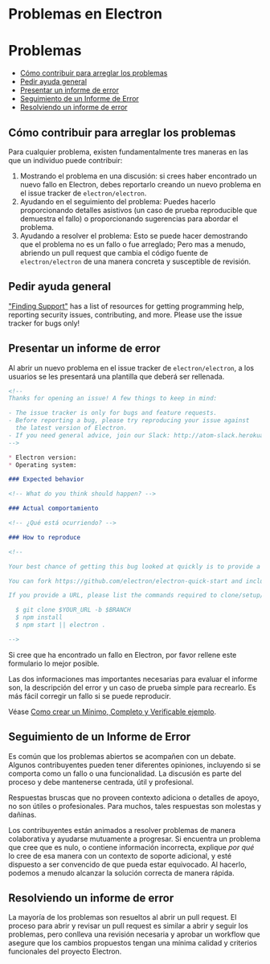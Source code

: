 # Problemas en Electron

# Problemas

* [Cómo contribuir para arreglar los problemas](#how-to-contribute-in-issues)
* [Pedir ayuda general](#asking-for-general-help)
* [Presentar un informe de error](#submitting-a-bug-report)
* [Seguimiento de un Informe de Error](#triaging-a-bug-report)
* [Resolviendo un informe de error](#resolving-a-bug-report)

## Cómo contribuir para arreglar los problemas

Para cualquier problema, existen fundamentalmente tres maneras en las que un individuo puede contribuir:

1. Mostrando el problema en una discusión: si crees haber encontrado un nuevo fallo en Electron, debes reportarlo creando un nuevo problema en el issue tracker de `electron/electron`.
2. Ayudando en el seguimiento del problema: Puedes hacerlo proporcionando detalles asistivos (un caso de prueba reproducible que demuestra el fallo) o proporcionando sugerencias para abordar el problema.
3. Ayudando a resolver el problema: Esto se puede hacer demostrando que el problema no es un fallo o fue arreglado; Pero mas a menudo, abriendo un pull request que cambia el código fuente de `electron/electron` de una manera concreta y susceptible de revisión.

## Pedir ayuda general

["Finding Support"](../tutorial/support.md#finding-support) has a list of resources for getting programming help, reporting security issues, contributing, and more. Please use the issue tracker for bugs only!

## Presentar un informe de error

Al abrir un nuevo problema en el issue tracker de `electron/electron`, a los usuarios se les presentará una plantilla que deberá ser rellenada.

```markdown
<!--
Thanks for opening an issue! A few things to keep in mind:

- The issue tracker is only for bugs and feature requests.
- Before reporting a bug, please try reproducing your issue against
  the latest version of Electron.
- If you need general advice, join our Slack: http://atom-slack.herokuapp.com
-->

* Electron version:
* Operating system:

### Expected behavior

<!-- What do you think should happen? -->

### Actual comportamiento

<!-- ¿Qué está ocurriendo? -->

### How to reproduce

<!--

Your best chance of getting this bug looked at quickly is to provide a REPOSITORY that can be cloned and run.

You can fork https://github.com/electron/electron-quick-start and include a link to the branch with your changes.

If you provide a URL, please list the commands required to clone/setup/run your repo e.g.

  $ git clone $YOUR_URL -b $BRANCH
  $ npm install
  $ npm start || electron .

-->
```

Si cree que ha encontrado un fallo en Electron, por favor rellene este formulario lo mejor posible.

Las dos informaciones mas importantes necesarias para evaluar el informe son, la descripción del error y un caso de prueba simple para recrearlo. Es más fácil corregir un fallo si se puede reproducir.

Véase [Como crear un Mínimo, Completo y Verificable ejemplo](https://stackoverflow.com/help/mcve).

## Seguimiento de un Informe de Error

Es común que los problemas abiertos se acompañen con un debate. Algunos contribuyentes pueden tener diferentes opiniones, incluyendo si se comporta como un fallo o una funcionalidad. La discusión es parte del proceso y debe mantenerse centrada, útil y profesional.

Respuestas bruscas que no proveen contexto adiciona o detalles de apoyo, no son útiles o profesionales. Para muchos, tales respuestas son molestas y dañinas.

Los contribuyentes están animados a resolver problemas de manera colaborativa y ayudarse mutuamente a progresar. Si encuentra un problema que cree que es nulo, o contiene información incorrecta, explique *por qué* lo cree de esa manera con un contexto de soporte adicional, y esté dispuesto a ser convencido de que pueda estar equivocado. Al hacerlo, podemos a menudo alcanzar la solución correcta de manera rápida.

## Resolviendo un informe de error

La mayoría de los problemas son resueltos al abrir un pull request. El proceso para abrir y revisar un pull request es similar a abrir y seguir los problemas, pero conlleva una revisión necesaria y aprobar un workflow que asegure que los cambios propuestos tengan una mínima calidad y criterios funcionales del proyecto Electron.